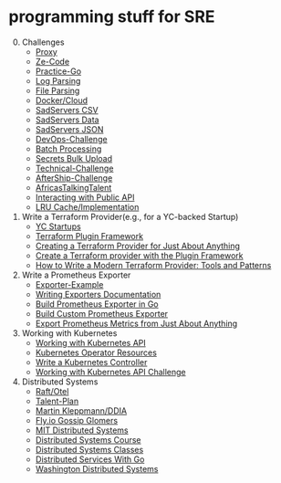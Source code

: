 # programming stuff for SRE
0. Challenges
   - [Proxy](https://github.com/golang-assessments/challenge6/blob/master/sre.md)
   - [Ze-Code](https://github.com/golang-assessments/ze-code-challenges)
   - [Practice-Go](https://github.com/golang-assessments/practice-go)
   - [Log Parsing](https://github.com/golang-assessments/tech-pos-platform-engineering-interview-task)
   - [File Parsing](https://github.com/golang-assessments/immersive-go-course/tree/main/projects/file-parsing)
   - [Docker/Cloud](https://github.com/golang-assessments/immersive-go-course/tree/main/projects/docker-cloud)
   - [SadServers CSV](https://sadservers.com/tag/csv)
   - [SadServers Data](https://sadservers.com/tag/data%20processing)
   - [SadServers JSON](https://sadservers.com/tag/json)
   - [DevOps-Challenge](https://github.com/golang-assessments/devops-challenge)
   - [Batch Processing](https://github.com/golang-assessments/immersive-go-course/tree/main/projects/batch-processing)
   - [Secrets Bulk Upload](https://x.com/odirionyeo/status/1671216700782436353)
   - [Technical-Challenge](https://github.com/lalamove/intern-tech-challenge)
   - [AfterShip-Challenge](https://github.com/golang-assessments/challenge11/tree/site-reliability-engineer)
   - [AfricasTalkingTalent](https://github.com/golang-assessments/InfraCodeChallengeSeptember2018)
   - [Interacting with Public API](https://github.com/golang-assessments/infra-challenge)
   - [LRU Cache/Implementation](https://github.com/golang-assessments/immersive-go-course/tree/main/projects/concurrency)
1. Write a Terraform Provider(e.g., for a YC-backed Startup)
    - [YC Startups](https://docs.google.com/document/d/1CkzB06HJNA4QsctcFG3fnH-2k55ZeA7F-MV3th8pHk8/edit?usp=sharing)
    - [Terraform Plugin Framework](https://developer.hashicorp.com/terraform/plugin/framework)
    - [Creating a Terraform Provider for Just About Anything](https://www.youtube.com/watch?v=noxwUVet5RE)
    - [Create a Terraform provider with the Plugin Framework](https://www.youtube.com/watch?v=16qs7LJSyps&t=66s)
    - [How to Write a Modern Terraform Provider: Tools and Patterns](https://www.youtube.com/watch?v=XlxkqXQCZ4Y)
3. Write a Prometheus Exporter
    - [Exporter-Example](https://github.com/mikejoh/exporter-example)
    - [Writing Exporters Documentation](https://prometheus.io/docs/instrumenting/writing_exporters/)
    - [Build Prometheus Exporter in Go](https://www.civo.com/learn/build-your-own-prometheus-exporter-in-go)
    - [Build Custom Prometheus Exporter](https://www.youtube.com/watch?v=3wT0zSsQb58)
    - [Export Prometheus Metrics from Just About Anything](https://www.youtube.com/watch?v=Zk09Mbu0YQk)
4. Working with Kubernetes
    - [Working with Kubernetes API](https://iximiuz.com/en/series/working-with-kubernetes-api/)
    - [Kubernetes Operator Resources](https://github.com/calvin-puram/awesome-kubernetes-operator-resources)
    - [Write a Kubernetes Controller](https://x.com/odirionyeo/status/1671216700782436353) 
    - [Working with Kubernetes API Challenge](https://github.com/golang-assessments/careers/blob/main/challenges/sre/challenge.md)
5. Distributed Systems
   - [Raft/Otel](https://github.com/golang-assessments/immersive-go-course/tree/main/projects/raft-otel)
   - [Talent-Plan](https://github.com/golang-assessments/talent-plan)
   - [Martin Kleppmann/DDIA](https://www.youtube.com/playlist?list=PLeKd45zvjcDFUEv_ohr_HdUFe97RItdiB)
   - [Fly.io Gossip Glomers](https://fly.io/dist-sys/)
   - [MIT Distributed Systems](https://learncs.me/mit/6.824)
   - [Distributed Systems Course](https://www.youtube.com/playlist?list=PLOE1GTZ5ouRPbpTnrZ3Wqjamfwn_Q5Y9A)
   - [Distributed Systems Classes](https://github.com/golang-assessments/distsys-class)
   - [Distributed Services With Go](https://bookshop.org/p/books/distributed-services-with-go-your-guide-to-reliable-scalable-and-maintainable-systems-travis-jeffery/14496869?ean=9781680507607&next=t)
   - [Washington Distributed Systems](https://courses.cs.washington.edu/courses/cse452/)
